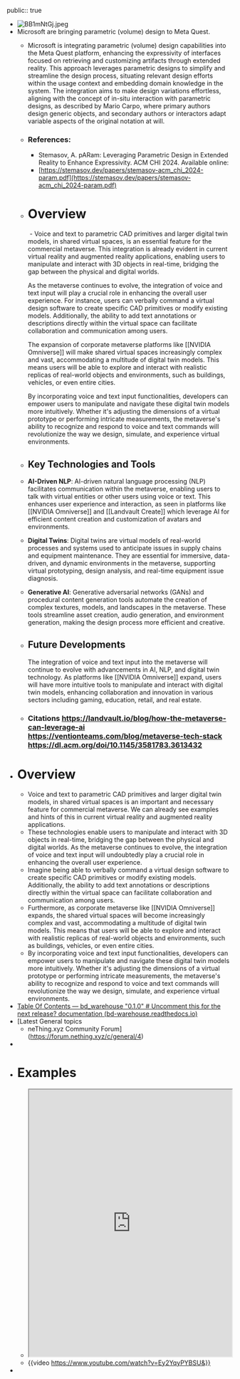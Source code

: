 public:: true

- ![BB1mNtGj.jpeg](../assets/BB1mNtGj_1716451730618_0.jpeg)
- Microsoft are bringing parametric (volume) design to Meta Quest.
	- Microsoft is integrating parametric (volume) design capabilities into the Meta Quest platform, enhancing the expressivity of interfaces focused on retrieving and customizing artifacts through extended reality. This approach leverages parametric designs to simplify and streamline the design process, situating relevant design efforts within the usage context and embedding domain knowledge in the system. The integration aims to make design variations effortless, aligning with the concept of in-situ interaction with parametric designs, as described by Mario Carpo, where primary authors design generic objects, and secondary authors or interactors adapt variable aspects of the original notation at will.
	- ### References:
		- Stemasov, A. pARam: Leveraging Parametric Design in Extended Reality to Enhance Expressivity. ACM CHI 2024. Available online:
		- [https://stemasov.dev/papers/stemasov-acm_chi_2024-param.pdf](https://stemasov.dev/papers/stemasov-acm_chi_2024-param.pdf)
	- # Overview
	  
	   - Voice and text to parametric CAD primitives and larger digital twin models, in shared virtual spaces, is an essential feature for the commercial metaverse. This integration is already evident in current virtual reality and augmented reality applications, enabling users to manipulate and interact with 3D objects in real-time, bridging the gap between the physical and digital worlds.
	  
	  As the metaverse continues to evolve, the integration of voice and text input will play a crucial role in enhancing the overall user experience. For instance, users can verbally command a virtual design software to create specific CAD primitives or modify existing models. Additionally, the ability to add text annotations or descriptions directly within the virtual space can facilitate collaboration and communication among users.
	  
	  The expansion of corporate metaverse platforms like [[NVIDIA Omniverse]] will make shared virtual spaces increasingly complex and vast, accommodating a multitude of digital twin models. This means users will be able to explore and interact with realistic replicas of real-world objects and environments, such as buildings, vehicles, or even entire cities.
	  
	  By incorporating voice and text input functionalities, developers can empower users to manipulate and navigate these digital twin models more intuitively. Whether it's adjusting the dimensions of a virtual prototype or performing intricate measurements, the metaverse's ability to recognize and respond to voice and text commands will revolutionize the way we design, simulate, and experience virtual environments.
	- ## Key Technologies and Tools
	- **AI-Driven NLP**: AI-driven natural language processing (NLP) facilitates communication within the metaverse, enabling users to talk with virtual entities or other users using voice or text. This enhances user experience and interaction, as seen in platforms like [[NVIDIA Omniverse]] and [[Landvault Create]] which leverage AI for efficient content creation and customization of avatars and environments.
	- **Digital Twins**: Digital twins are virtual models of real-world processes and systems used to anticipate issues in supply chains and equipment maintenance. They are essential for immersive, data-driven, and dynamic environments in the metaverse, supporting virtual prototyping, design analysis, and real-time equipment issue diagnosis.
	- **Generative AI**: Generative adversarial networks (GANs) and procedural content generation tools automate the creation of complex textures, models, and landscapes in the metaverse. These tools streamline asset creation, audio generation, and environment generation, making the design process more efficient and creative.
	- ## Future Developments
	  
	  The integration of voice and text input into the metaverse will continue to evolve with advancements in AI, NLP, and digital twin technology. As platforms like [[NVIDIA Omniverse]] expand, users will have more intuitive tools to manipulate and interact with digital twin models, enhancing collaboration and innovation in various sectors including gaming, education, retail, and real estate.
	- ### Citations https://landvault.io/blog/how-the-metaverse-can-leverage-ai https://ventionteams.com/blog/metaverse-tech-stack https://dl.acm.org/doi/10.1145/3581783.3613432
- # Overview
	- Voice and text to parametric CAD primitives and larger digital twin models, in shared virtual spaces is an important and necessary feature for commercial metaverse. We can already see examples and hints of this in current virtual reality and augmented reality applications.
	- These technologies enable users to manipulate and interact with 3D objects in real-time, bridging the gap between the physical and digital worlds. As the metaverse continues to evolve, the integration of voice and text input will undoubtedly play a crucial role in enhancing the overall user experience.
	- Imagine being able to verbally command a virtual design software to create specific CAD primitives or modify existing models. Additionally, the ability to add text annotations or descriptions directly within the virtual space can facilitate collaboration and communication among users.
	- Furthermore, as corporate metaverse like [[NVIDIA Omniverse]] expands, the shared virtual spaces will become increasingly complex and vast, accommodating a multitude of digital twin models. This means that users will be able to explore and interact with realistic replicas of real-world objects and environments, such as buildings, vehicles, or even entire cities.
	- By incorporating voice and text input functionalities, developers can empower users to manipulate and navigate these digital twin models more intuitively. Whether it's adjusting the dimensions of a virtual prototype or performing intricate measurements, the metaverse's ability to recognize and respond to voice and text commands will revolutionize the way we design, simulate, and experience virtual environments.
- [Table Of Contents — bd_warehouse "0.1.0" # Uncomment this for the next release? documentation (bd-warehouse.readthedocs.io)](https://bd-warehouse.readthedocs.io/en/latest/)
- [Latest General topics
	- neThing.xyz Community Forum](https://forum.nething.xyz/c/general/4)
-
- # Examples
	- <iframe src="https://nething.xyz/" style="width: 100%; height: 600px"></iframe>
	- {{video https://www.youtube.com/watch?v=Ey2YqyPYBSU&}}
-